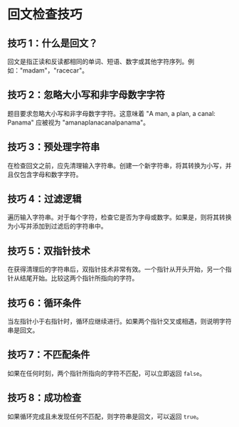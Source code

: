 # 回文检查技巧

## 技巧 1：什么是回文？
回文是指正读和反读都相同的单词、短语、数字或其他字符序列。例如："madam"，"racecar"。

## 技巧 2：忽略大小写和非字母数字字符
题目要求忽略大小写和非字母数字字符。这意味着 "A man, a plan, a canal: Panama" 应被视为 "amanaplanacanalpanama"。

## 技巧 3：预处理字符串
在检查回文之前，应先清理输入字符串。创建一个新字符串，将其转换为小写，并且仅包含字母和数字字符。

## 技巧 4：过滤逻辑
遍历输入字符串。对于每个字符，检查它是否为字母或数字。如果是，则将其转换为小写并添加到过滤后的字符串中。

## 技巧 5：双指针技术
在获得清理后的字符串后，双指针技术非常有效。一个指针从开头开始，另一个指针从结尾开始。比较这两个指针所指向的字符。

## 技巧 6：循环条件
当左指针小于右指针时，循环应继续进行。如果两个指针交叉或相遇，则说明字符串是回文。

## 技巧 7：不匹配条件
如果在任何时刻，两个指针所指向的字符不匹配，可以立即返回 `false`。

## 技巧 8：成功检查
如果循环完成且未发现任何不匹配，则字符串是回文，可以返回 `true`。